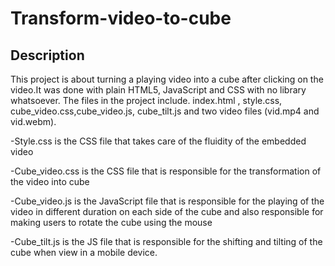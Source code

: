 # Transform-video-to-cube
## Description
This project is about turning a playing video into a cube after clicking on the video.It was done with plain HTML5, JavaScript and CSS with no library whatsoever. The files in the project include. index.html , style.css, cube_video.css,cube_video.js, cube_tilt.js and two video files (vid.mp4 and vid.webm).

-Style.css is the CSS file that takes care of the fluidity of the embedded video

-Cube_video.css is the CSS file that is responsible for the transformation of the video into cube

-Cube_video.js is the JavaScript file that is responsible for the playing of the video in different duration on each side of the cube and also responsible for making users to rotate the cube using the mouse

-Cube_tilt.js is the JS file that is responsible for the shifting and tilting of the cube when view in a mobile device.

